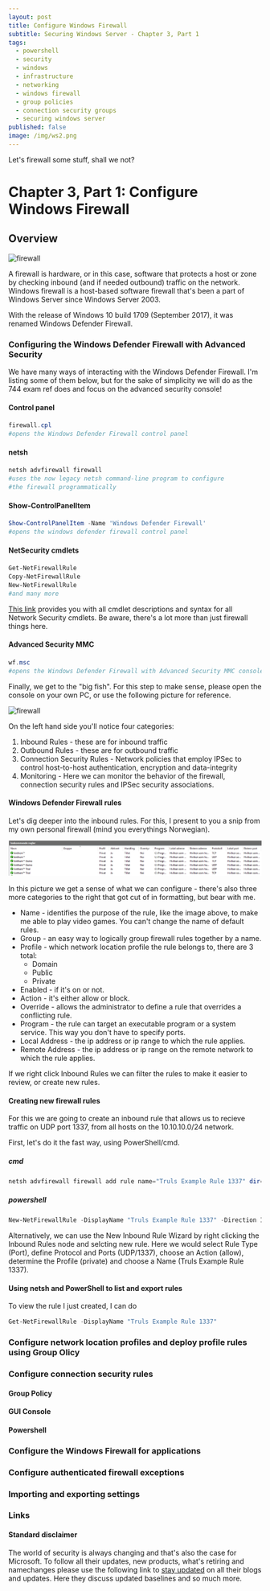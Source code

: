 ```yaml
---
layout: post
title: Configure Windows Firewall
subtitle: Securing Windows Server - Chapter 3, Part 1
tags:
  - powershell
  - security
  - windows
  - infrastructure
  - networking
  - windows firewall
  - group policies
  - connection security groups
  - securing windows server
published: false
image: /img/ws2.png
---
```


Let's firewall some stuff, shall we not?

# Chapter 3, Part 1: Configure Windows Firewall

## Overview

![firewall](https://upload.wikimedia.org/wikipedia/en/8/8b/Windows_Firewall_Vista_icon.png "Windows Defender Firewall logo")

A firewall is hardware, or in this case, software that protects a host or zone by checking inbound (and if needed outbound) traffic on the network. Windows firewall is a host-based software firewall that's been a part of Windows Server since Windows Server 2003. 

With the release of Windows 10 build 1709  (September 2017), it was renamed Windows Defender Firewall.

### Configuring the Windows Defender Firewall with Advanced Security

We have many ways of interacting with the Windows Defender Firewall. I'm listing some of them below, but for the sake of simplicity we will do as the 744 exam ref does and focus on the advanced security console!

#### Control panel

~~~powershell
firewall.cpl 
#opens the Windows Defender Firewall control panel
~~~

#### netsh

~~~powershell
netsh advfirewall firewall 
#uses the now legacy netsh command-line program to configure
#the firewall programmatically
~~~

#### Show-ControlPanelItem

~~~powershell
Show-ControlPanelItem -Name 'Windows Defender Firewall'
#opens the windows defender firewall control panel
~~~

#### NetSecurity cmdlets

~~~powershell
Get-NetFirewallRule
Copy-NetFirewallRule
New-NetFirewallRule
#and many more
~~~

[This link](https://docs.microsoft.com/en-us/powershell/module/netsecurity/?view=win10-ps) provides you with all cmdlet descriptions and syntax for all Network Security cmdlets. Be aware, there's a lot more than just firewall things here.

#### Advanced Security MMC

~~~powershell
wf.msc 
#opens the Windows Defender Firewall with Advanced Security MMC console
~~~

Finally, we get to the "big fish". For this step to make sense, please open the console on your own PC, or use the following picture for reference.

![firewall](https://social.technet.microsoft.com/Forums/getfile/1037304 "mmc")

On the left hand side you'll notice four categories:

1. Inbound Rules - these are for inbound traffic
2. Outbound Rules - these are for outbound traffic
3. Connection Security Rules - Network policies that employ IPSec to control host-to-host authentication, encryption and data-integrity
4. Monitoring - Here we can monitor the behavior of the firewall, connection security rules and IPSec security associations.

#### Windows Defender Firewall rules

Let's dig deeper into the inbound rules. For this, I present to you a snip from my own personal firewall (mind you everythings Norwegian).

![anthem](../img/anthem.png)

In this picture we get a sense of what we can configure - there's also three more categories to the right that got cut of in formatting, but bear with me.

* Name - identifies the purpose of the rule, like the image above, to make me able to play video games. You can't change the name of default rules.
* Group - an easy way to logically group firewall rules together by a name.
* Profile - which network location profile the rule belongs to, there are 3 total:
  * Domain
  * Public
  * Private
* Enabled - if it's on or not.
* Action - it's either allow or block.
* Override - allows the administrator to define a rule that overrides a conflicting rule.
* Program - the rule can target an executable program or a system service. This way you don't have to specify ports.
* Local Address - the ip address or ip range to which the rule applies.
* Remote Address - the ip address or ip range on the remote network to which the rule applies.

If we right click Inbound Rules we can filter the rules to make it easier to review, or create new rules.

#### Creating new firewall rules

For this we are going to create an inbound rule that allows us to recieve traffic on UDP port 1337, from all hosts on the 10.10.10.0/24 network.

First, let's do it the fast way, using PowerShell/cmd.

##### cmd

~~~powershell
netsh advfirewall firewall add rule name="Truls Example Rule 1337" dir=in action=allow protocol=UDP localport=1337 enable=yes remoteip=10.10.10.0/24 profile=private
~~~

##### powershell

~~~powershell
New-NetFirewallRule -DisplayName "Truls Example Rule 1337" -Direction Inbound -LocalPort 1337 -Protocol UDP -Action Allow -RemoteAddress 10.10.10.0/24 -Enabled True -Profile Private
~~~

Alternatively, we can use the New Inbound Rule Wizard by right clicking the Inbound Rules node and selcting new rule. Here we would select Rule Type (Port), define Protocol and Ports (UDP/1337), choose an Action (allow), determine the Profile (private) and choose a Name (Truls Example Rule 1337).

#### Using netsh and PowerShell to list and export rules

To view the rule I just created, I can do

~~~powershell
Get-NetFirewallRule -DisplayName "Truls Example Rule 1337"
~~~

### Configure network location profiles and deploy profile rules using Group Olicy

### Configure connection security rules

#### Group Policy

#### GUI Console

#### Powershell

### Configure the Windows Firewall for applications

### Configure authenticated firewall exceptions

### Importing and exporting settings

### Links

#### Standard disclaimer

The world of security is always changing and that's also the case for Microsoft. To follow all their updates, new products, what's retiring and namechanges please use the following link to [stay updated](https://blogs.technet.microsoft.com/secguide/) on all their blogs and updates. Here they discuss updated baselines and so much more.